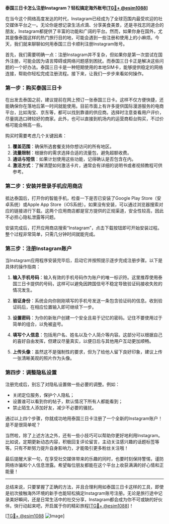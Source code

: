**泰国三日卡怎么注册Instagram？轻松搞定海外账号[[TG💪+ @esim1088](https://t.me/s/esim1088)]**

在当今这个网络高度发达的时代，Instagram已经成为了全球范围内最受欢迎的社交媒体平台之一。无论你是想记录生活点滴、分享美食美景，还是寻找志同道合的朋友，Instagram都提供了丰富的功能和广阔的平台。然而，如果你身在国外，尤其是像泰国这样的热门旅行目的地，可能会遇到一些注册和使用上的小麻烦。今天，我们就来聊聊如何用泰国三日卡顺利注册Instagram账号。

首先，我们需要明确一点：注册Instagram并不复杂，但如果你是第一次尝试在国外注册，可能会因为语言障碍或网络问题感到困扰。而泰国三日卡正是解决这些问题的一个好办法。泰国三日卡是一种短期使用的本地SIM卡，能够提供稳定的网络连接，帮助你轻松完成注册流程。接下来，让我们一步步来看如何操作。

### 第一步：购买泰国三日卡

在出发去泰国之前，建议提前在网上预订一张泰国三日卡。这样不仅方便快捷，还能确保你在落地后第一时间就能使用。目前市面上有许多提供国际漫游服务的电商平台，比如淘宝、京东等，都可以找到靠谱的供应商。选择时注意查看用户评价，尽量挑选口碑较好的商家。此外，也可以直接到机场内的运营商柜台购买，不过价格可能会稍高一些。

购买时需要考虑几个关键因素：
1. **覆盖范围**：确保所选套餐支持你想访问的所有地区。
2. **流量限制**：根据你的需求选择合适的流量包，避免超额收费。
3. **通话与短信**：如果计划使用这些功能，记得确认是否包含在内。
4. **激活方式**：了解清楚如何激活卡片，通常会有详细的说明书或者视频教程可供参考。

### 第二步：安装并登录手机应用商店

抵达泰国后，打开你的智能手机，检查一下是否已安装了Google Play Store（安卓系统）或Apple App Store（iOS系统）。如果没有安装，可以通过浏览器搜索对应的链接进行下载。这两个应用商店都是官方提供的正规渠道，安全性较高，因此不必担心隐私泄露等问题。

安装完成后，打开应用商店搜索“Instagram”，点击下载按钮即可开始安装过程。整个过程非常简单，只需几分钟时间就能完成。

### 第三步：注册Instagram账户

当Instagram应用程序安装完毕后，启动它并按照提示逐步完成注册步骤。以下是具体的操作指南：

1. **输入手机号码**：输入有效的手机号码作为账户的唯一标识符。这里推荐使用泰国三日卡提供的号码，这样可以避免因跨国信号不稳定导致验证码接收失败的情况发生。
   
2. **验证身份**：系统会向你刚刚填写的手机号发送一条包含验证码的信息。收到验证码后，在相应位置输入即可继续下一步。
   
3. **设置密码**：为你的新账户创建一个安全且易于记忆的密码。记住不要使用过于简单的组合，以免被盗号。
   
4. **填写个人信息**：包括用户名、姓名以及个人简介等内容。这部分可以根据自己的喜好自由发挥，但建议尽量真实，以便日后与其他用户互动更加顺畅。
   
5. **上传头像**：虽然这不是强制性的要求，但为了给他人留下良好印象，建议上传一张清晰美观的照片作为头像。

### 第四步：调整隐私设置

注册完成后，别忘了对隐私设置做一些必要的调整。例如：
- 关闭定位服务，保护个人隐私；
- 设置谁可以看到你的帖子，默认情况下所有人都能看到；
- 禁止陌生人添加好友，减少不必要的骚扰。

通过以上四个步骤，你就成功地用泰国三日卡注册了一个全新的Instagram账户！是不是很简单呢？

当然啦，除了上述方法之外，还有一些小技巧可以帮助你更好地利用Instagram。比如说，定期更新动态内容，积极回复评论留言，主动关注感兴趣的话题标签等等。只有不断努力提升自身影响力，才能吸引更多粉丝关注哦！

最后提醒大家一句，在享受社交媒体带来的乐趣的同时，也要时刻保持警惕，谨防网络诈骗和个人信息泄露。希望每位朋友都能在这个平台上收获满满的好心情和正能量！

---

总结来说，只要掌握了正确的方法，并且合理利用如泰国三日卡这样的工具，即使是初次接触海外环境的新手也能轻松搞定Instagram账号注册。无论是旅行途中记录美好瞬间，还是日常生活中的社交分享，Instagram都会成为你不可或缺的好伙伴。快行动起来吧，开启属于你的精彩旅程[[TG💪+ @esim1088](https://t.me/s/esim1088)]！

[[TG💪+ @esim1088](https://t.me/s/esim1088) ![Image](https://i.postimg.cc/4NQfJmqS/Snipaste-2025-05-13-00-14-12.png)]
